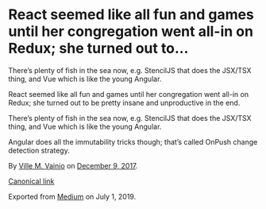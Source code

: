 # React seemed like all fun and games until her congregation went all-in on Redux; she turned out to…

There’s plenty of fish in the sea now, e.g. StencilJS that does the JSX/TSX thing, and Vue which is like the young Angular.

React seemed like all fun and games until her congregation went all-in on Redux; she turned out to be pretty insane and unproductive in the end.

There’s plenty of fish in the sea now, e.g. StencilJS that does the JSX/TSX thing, and Vue which is like the young Angular.

Angular does all the immutability tricks though; that’s called OnPush change detection strategy.

By [Ville M. Vainio](https://medium.com/@vivainio) on [December 9, 2017](https://medium.com/p/1cbcca079314).

[Canonical link](https://medium.com/@vivainio/react-seemed-like-all-fun-and-games-until-her-congregation-went-all-in-on-redux-she-turned-out-to-1cbcca079314)

Exported from [Medium](https://medium.com) on July 1, 2019.